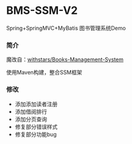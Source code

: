 # BMS-SSM-V2
Spring+SpringMVC+MyBatis 图书管理系统Demo

### 简介
魔改自：[withstars/Books-Management-System](https://github.com/withstars/Books-Management-System)

使用Maven构建，整合SSM框架

### 修改
- 添加添加读者注册
- 添加借阅排行
- 添加分页查询
- 修复部分错误样式
- 修复部分功能bug
